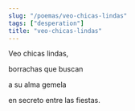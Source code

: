 ```yaml
---
slug: "/poemas/veo-chicas-lindas"
tags: ["desperation"]
title: "veo-chicas-lindas"
---
```

Veo chicas lindas,

borrachas que buscan

a su alma gemela

en secreto entre las fiestas.